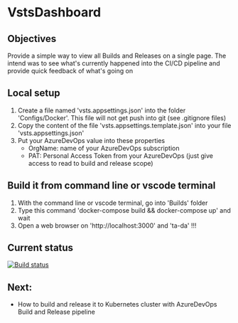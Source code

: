 # VstsDashboard

## Objectives

Provide a simple way to view all Builds and Releases on a single page.
The intend was to see what's currently happened into the CI/CD pipeline and provide quick feedback of what's going on

## Local setup

1) Create a file named 'vsts.appsettings.json' into the folder 'Configs/Docker'.
    This file will not get push into git (see .gitignore files)
2) Copy the content of the file 'vsts.appsettings.template.json' into your file 'vsts.appsettings.json'
3) Put your AzureDevOps value into these properties
    - OrgName: name of your AzureDevOps subscription
    - PAT: Personal Access Token from your AzureDevOps (just give access to read to build and release scope)

## Build it from command line or vscode terminal
1) With the command line or vscode terminal, go into 'Builds' folder
2) Type this command 'docker-compose build && docker-compose up' and wait
3) Open a web browser on 'http://localhost:3000' and 'ta-da' !!!

## Current status
[![Build status](https://dev.azure.com/experta/ExpertaSolutions/_apis/build/status/GitHub-VstsDasboard-CI)](https://dev.azure.com/experta/ExpertaSolutions/_build/latest?definitionId=204)

## Next: 
- How to build and release it to Kubernetes cluster with AzureDevOps Build and Release pipeline

